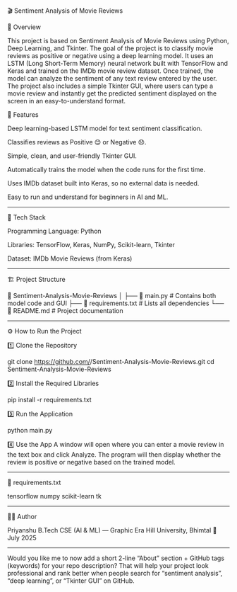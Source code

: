 
🎬 Sentiment Analysis of Movie Reviews

📖 Overview

This project is based on Sentiment Analysis of Movie Reviews using Python, Deep Learning, and Tkinter. The goal of the project is to classify movie reviews as positive or negative using a deep learning model. It uses an LSTM (Long Short-Term Memory) neural network built with TensorFlow and Keras and trained on the IMDb movie review dataset. Once trained, the model can analyze the sentiment of any text review entered by the user. The project also includes a simple Tkinter GUI, where users can type a movie review and instantly get the predicted sentiment displayed on the screen in an easy-to-understand format.



🌟 Features

Deep learning-based LSTM model for text sentiment classification.

Classifies reviews as Positive 😊 or Negative 😞.

Simple, clean, and user-friendly Tkinter GUI.

Automatically trains the model when the code runs for the first time.

Uses IMDb dataset built into Keras, so no external data is needed.

Easy to run and understand for beginners in AI and ML.



---

🧩 Tech Stack

Programming Language: Python

Libraries: TensorFlow, Keras, NumPy, Scikit-learn, Tkinter

Dataset: IMDb Movie Reviews (from Keras)



---

🏗️ Project Structure

📂 Sentiment-Analysis-Movie-Reviews
│
├── 📄 main.py              # Contains both model code and GUI
├── 📄 requirements.txt     # Lists all dependencies
└── 📄 README.md            # Project documentation


---

⚙️ How to Run the Project

1️⃣ Clone the Repository

git clone https://github.com/<your-username>/Sentiment-Analysis-Movie-Reviews.git
cd Sentiment-Analysis-Movie-Reviews

2️⃣ Install the Required Libraries

pip install -r requirements.txt

3️⃣ Run the Application

python main.py

4️⃣ Use the App
A window will open where you can enter a movie review in the text box and click Analyze. The program will then display whether the review is positive or negative based on the trained model.


---

🧾 requirements.txt

tensorflow
numpy
scikit-learn
tk


---

👨‍💻 Author

Priyanshu
B.Tech CSE (AI & ML) — Graphic Era Hill University, Bhimtal
📅 July 2025


---

Would you like me to now add a short 2-line “About” section + GitHub tags (keywords) for your repo description?
That will help your project look professional and rank better when people search for “sentiment analysis”, “deep learning”, or “Tkinter GUI” on GitHub.
